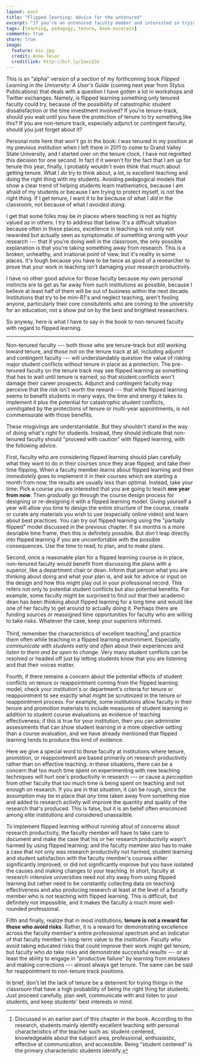 ```yaml
---
layout: post
title: "Flipped learning: Advice for the untenured"
excerpt: "If you're an untenured faculty member and interested in trying flipped learning, should you wait? Or should you go for it? I argue the latter, but with caution." 
tags: [teaching, pedagogy, tenure, book-excerpts]
comments: true
share: true
image:
  feature: mic.jpg
  credit: Anna Tesar
  creditlink: http://bit.ly/2axLQ3x
---
```


This is an "alpha" version of a section of my forthcoming book _Flipped Learning in the University: A User's Guide_ (coming next year from Stylus Publications) that deals with a question I have gotten a lot in workshops and Twitter exchanges. Namely, is flipped learning something only tenured faculty could try, because of the possibility of catastrophic student dissatisfaction or the time investment involved? If you're tenure-track, should you wait until you have the protection of tenure to try something like this? If you are non-tenure track, especially adjunct or contingent faculty, should you just forget about it? 

Personal note here that won't go in the book: I was tenured in my position at my previous institution when I left there in 2011 to come to Grand Valley State University, and I started over on the tenure clock. I have not regretted this decision for one second. In fact if it weren't for the fact that I am up for tenure this year, finally, I probably wouldn't even think that much about getting tenure. What I _do_ try to think about, a lot, is excellent teaching and doing the right thing with my students. Avoiding pedagogical models that show a clear trend of helping students learn mathematics, because I am afraid of my students or because I am trying to protect myself, is not the right thing. If I get tenure, I want it to be because of what I _did_ in the classroom, not because of what I _avoided doing_. 

I get that some folks may be in places where teaching is not as highly valued as in others. I try to address that below. It's a difficult situation because often in these places, excellence in teaching is not only not rewarded but actually seen as symptomatic of something wrong with your research --- that if you're doing well in the classroom, the only possible explanation is that you're taking something away from research. This is a broken, unhealthy, and irrational point of view, but it's reality in some places. It's tough because you have to be twice as good of a researcher to prove that your work in teaching isn't damaging your research productivity. 

I have no other good advice for those faculty because my own personal instincts are to get as far away from such institutions as possible, because I believe at least half of them will be out of business within the next decade. Institutions that try to be mini-R1's and neglect teaching, aren't fooling anyone, particularly their core consitutents who are coming to the university for an education, not a show put on by the best and brightest researchers. 

So anyway, here is what I have to say in the book to non-tenured faculty with regard to flipped learning.

---

Non-tenured faculty --- both those who are tenure-track but still working toward tenure, and those not on the tenure track at all, including adjunct and contingent faculty --- will understandably question the value of risking major student conflicts without tenure in place as a protection. The pre-tenured faculty on the tenure track may see flipped learning as something that has to wait until tenure is earned, so that student conflicts won't damage their career prospects. Adjunct and contingent faculty may perceive that the risk isn't worth the reward --- that while flipped learning seems to benefit students in many ways, the time and energy it takes to implement it plus the potential for catastrophic student conflicts, unmitigated by the protections of tenure or multi-year appointments, is not commensurate with those benefits. 

These misgivings are understandable. But they shouldn't stand in the way of doing what's right for students. Instead, they should indicate that non-tenured faculty should "proceed with caution" with flipped learning, with the following advice. 

First, faculty who are considering flipped learning should plan carefully what they want to do in their courses once they arae flipped, and take their time flipping. When a faculty member learns about flipped learning and then _immediately_ goes to implement it in their courses which are starting a month from now, the results are usually less than optimal. Instead, take your time: Pick a course you are interested that you are going to teach __one year from now__. Then _gradually_ go through the course design process for designing or re-designing it with a flipped learning model. Giving yourself a year will allow you time to design the entire structure of the course, create or curate any materials you wish to use (especially online video) and learn about best practices. You can try out flipped learning using the "partially flipped" model discussed in the previous chapter. If six months is a more desriable time frame, then this is definitely possible. But _don't_ leap directly into flipped learning if you are uncomfortable with the possible consequences. Use the time to read, to plan, and to _make_ plans. 

Second, once a reasonable plan for a flipped learning course is in place, non-tenured faculty would benefit from discussing the plans with a superior, like a department chair or dean. Inform that person what you are thinking about doing and what your plan is, and ask for advice or input on the design and how this might play out in your professional record. This refers not only to potential student conflicts but also potential benefits. For example, some faculty might be surprised to find out that their academic dean has been thinking about flipped learning for a long time and would like one of her faculty to get around to actually _doing_ it. Perhaps there are funding sources or reassigned time opportunities for faculty who are willing to take risks. Whatever the case, keep your superiors informed. 

Third, remember the characteristics of excellent teaching[^1] and practice them often while teaching in a flipped learning environment. Especially, _communicate with students early and often_ about their experiences and _listen to them and be open to change_. Very many student conflicts can be resolved or headed off just by letting students know that you are listening and that their voices matter. 

Fourth, if there remains a concern about the potential effects of student conflicts on tenure or reappointment coming from the flipped learning model, check your institution's or department's criteria for tenure or reappointment to see exactly what might be scrutinized in the tenure or reappointment process. For example, some institutions allow faculty in their tenure and promotion materials to include measures of student learning in addition to student course evaluations as evidence of teaching effectiveness; if this is true for your institution, then you can administer assessments that can show student learning in a more objective setting than a course evaluation, and we have already mentioned that flipped learning tends to produce this kind of evidence. 

Here we give a special word to those faculty at institutions where tenure, promotion, or reappointment are based primarily on research productivity rather than on effective teaching. In these situations, there can be a concern that too much time spent on experimenting with new teaching techniques will hurt one's productivity in research --- or cause a _perception_ from other faculty that too much time is being spent on teaching and not enough on research. If you are in that situation, it can be rough, since the assumption may be in place that _any_ time taken away from something else and added to research activity will improve the quantity and quality of the research that's produced. This is false, but it is an belief often ensconced among elite institutions and considered unassailble. 

To implement flipped learning without running afoul of concerns about research productivity, the faculty member will have to take care to document and make the case that his or her research productivity wasn't harmed by using flipped learning; and the faculty member also has to make a case that not only was research productivity not harmed, student learning and student satisfaction with the faculty member's courses either significantly improved, or did not significantly improve but you have isolated the causes and making changes to your teaching. In short, faculty at research-intensive universities need not shy away from using flipped learning but rather need to be constantly collecting data on teaching effectiveness and also producing research at least at the level of a faculty member who is _not_ teaching with flipped learning. This is difficult, but definitely not impossible, and it makes the faculty a much more well-rounded professional.

Fifth and finally, realize that in most institutions, __tenure is not a reward for those who avoid risks__. Rather, it is a reward for demonstrating excellence across the faculty member's entire professional spectrum and an indicator of that faculty member's long-term value to the institution. Faculty who avoid taking educated risks that could improve their work might get tenure, but faculty who _do_ take risks and demonstrate successful results --- or at least the ability to engage in "productive failure" by learning from mistakes and making corrections --- almost always get tenure. The same can be said for reappointment to non-tenure track positions. 

In brief, don't let the lack of tenure be a deterrent for trying things in the classroom that have a high probability of being the right thing for students. Just proceed carefully, plan well, communicate with and listen to your students, and keep students' best interests in mind. 

[^1]: Discussed in an earlier part of this chapter in the book. According to the research, students mainly identify excellent teaching with personal characteristics of the teacher such as: student-centered, knowledgeable about the subject area, professional, enthusiastic, effective at communication, and accessible. Being "student centered" is the primary characteristic students identify.